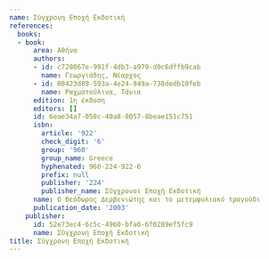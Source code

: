 ```yaml
---
name: Σύγχρονη Εποχή Εκδοτική
references:
  books:
  - book:
      area: Αθήνα
      authors:
      - id: c728067e-991f-4db3-a979-d0c6dffb9cab
        name: Γεωργιάδης, Νέαρχος
      - id: 08423d89-593a-4e24-949a-738dedb10feb
        name: Ραχματούλινα, Τάνια
      edition: 1η έκδοση
      editors: []
      id: 6eae34a7-050c-40a8-8057-8beae151c751
      isbn:
        article: '922'
        check_digit: '6'
        group: '960'
        group_name: Greece
        hyphenated: 960-224-922-6
        prefix: null
        publisher: '224'
        publisher_name: Σύγχρονοι Εποχή Εκδοτική
      name: Ο Θεόδωρος Δερβενιώτης και το μετεμφυλιακό τραγούδι
      publication_date: '2003'
    publisher:
      id: 52e73ec4-6c5c-4960-bfa0-6f0289ef5fc9
      name: Σύγχρονη Εποχή Εκδοτική
title: Σύγχρονη Εποχή Εκδοτική
---
```


